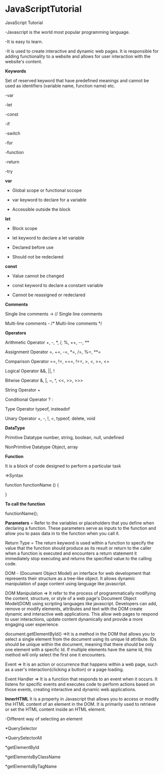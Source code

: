 # JavaScriptTutorial
JavaScript Tutorial

-Javascript is the world most popular programming language.

-It is easy to learn.
    
-It is used to create interactive and dynamic web pages. It is responsible for adding functionality to a website and allows for user interaction with the website's content.

**Keywords**

Set of reserved keyword that have predefined meanings and cannot be used as identifiers (variable name, function name) etc.

-var
      
-let
      
-const
      
-if
      
-switch
      
-for 
      
-function
      
-return
      
-try

**var**
  
- Global scope or functional sccope

- var keyword to declare for a variable
    
- Accessible outside the block
 
**let**  
    
- Block scope

- let keyword to declare a let variable
    
- Declared before use
    
- Should not be redeclared

**const**

- Value cannot be changed
    
- const keyword to declare a constant variable
    
- Cannot be reassigned or redeclared

**Comments**    

Single line comments -> // Single line comments

Multi-line comments - /*
                            Multi-line comments
                      */

**Operators**

Arithmetic Operator      +, -, *, /, %, ++, --, **

Assignment Operator      =, +=, -=, *=, /=, %=, **=

Comparison Operator      ==, !=, ===, !==, >, <, >=, <=

Logical Operator         &&, ||, !

Bitwise Operator         &, |, ~, ^, <<, >>, >>>

String Operator          +

Conditional Operator     ? :

Type Operator            typeof, insteadof

Unary Operator           +, -, !, =, typeof, delete, void 

**DataType**

Primitive Datatype       number, string, boolean, null, undefined

NonPrimitive Datatype    Object, array

**Function**

It is a block of code designed to perform a particular task

=>Syntax

function functionName () {

}

**To call the function**

functionName();

**Parameters** = Refer to the variables or placeholders that you define when declaring a function. These parameters serve as inputs to the function and allow you to pass data in to the function when you call it.

Return Type = The return keyword is used within a function to specify the value that the function should produce as its result or return to the caller when a function is executed and encounters a return statement
              it immediately stop executing and returns the specified value to the calling code.

DOM - (Document Object Model) an interface for web development that represents their structure as a tree-like object. It allows dynamic manipulation of page content using language like javascript.    

DOM Manipulation => It refer to the process of programmatically modifying the content, structure, or style of a web page's Document Object Model(DOM) using scripting languages like javascript. Developers can add, remove or modify elements, attributes and text with the DOM create dynamic and interactive web applications. This allow web pages to respond to user interactions, update content dynamically and provide a more engaging user experience.

document.getElementById() =>It is a method in the DOM that allows you to select a single element from the document using its unique Id attribute. IDs should be unique within the document, meaning that there should be only one element with a specfic Id. If multiple elements have the same Id, this method will only select the first one it encounters.

Event => It is an action or occurrence that happens within a web page, such as a user's interaction(clicking a button) or a page loading.

Event Handler => It is a function that responds to an event when it occurs. It listens for specific events and executes code to perform actions based on those events, creating interactive and dynamic web applications.

**InnerHTML**
    It is a property in Javascript that allows you to access or modify the HTML content of an element in the DOM. It is primarily used to retrieve or set the HTML content inside an HTML element.

-Different way of selecting an element

*QuerySelector
    
*QuerySelectorAll
    
*getElementById
    
*getElementsByClassName
    
*getElementsByTagName
